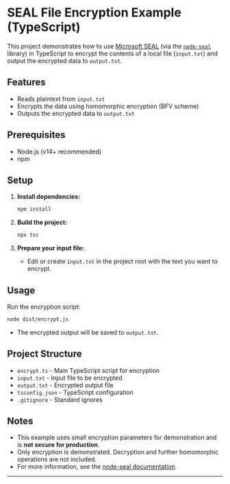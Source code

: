 # SEAL File Encryption Example (TypeScript)

This project demonstrates how to use [Microsoft SEAL](https://www.microsoft.com/en-us/research/project/microsoft-seal/) (via the [`node-seal`](https://github.com/morfix-io/node-seal) library) in TypeScript to encrypt the contents of a local file (`input.txt`) and output the encrypted data to `output.txt`.

## Features

- Reads plaintext from `input.txt`
- Encrypts the data using homomorphic encryption (BFV scheme)
- Outputs the encrypted data to `output.txt`

## Prerequisites

- Node.js (v14+ recommended)
- npm

## Setup

1. **Install dependencies:**

   ```sh
   npm install
   ```

2. **Build the project:**

   ```sh
   npx tsc
   ```

3. **Prepare your input file:**
   - Edit or create `input.txt` in the project root with the text you want to encrypt.

## Usage

Run the encryption script:

```sh
node dist/encrypt.js
```

- The encrypted output will be saved to `output.txt`.

## Project Structure

- `encrypt.ts` - Main TypeScript script for encryption
- `input.txt` - Input file to be encrypted
- `output.txt` - Encrypted output file
- `tsconfig.json` - TypeScript configuration
- `.gitignore` - Standard ignores

## Notes

- This example uses small encryption parameters for demonstration and is **not secure for production**.
- Only encryption is demonstrated. Decryption and further homomorphic operations are not included.
- For more information, see the [node-seal documentation](https://github.com/morfix-io/node-seal).

---
